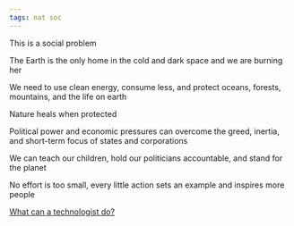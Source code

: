 ```yaml
---
tags: nat soc
---
```


This is a social problem

The Earth is the only home in the cold and dark space and we are burning her 

We need to use clean energy, consume less, and protect oceans, forests, mountains, and the life on earth 

Nature heals when protected 

Political power and economic pressures can overcome the greed, inertia, and short-term focus of states and corporations

We can teach our children, hold our politicians accountable, and stand for the planet 

No effort is too small, every little action sets an example and inspires more people 

[What can a technologist do?](http://worrydream.com/ClimateChange/)
